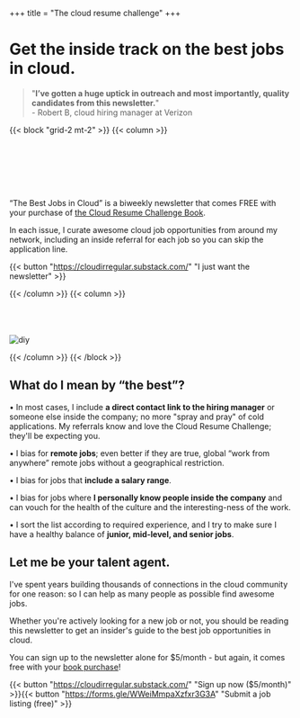 +++
title = "The cloud resume challenge"
+++

# Get the inside track on the best jobs in cloud.

> "**I’ve gotten a huge uptick in outreach and most importantly, quality candidates from this newsletter.**"<br>- Robert B, cloud hiring manager at Verizon

{{< block "grid-2 mt-2" >}}
{{< column >}}

<br>
<br>
<br>
<br>
<br>

“The Best Jobs in Cloud” is a biweekly newsletter that comes FREE with your purchase of [the Cloud Resume Challenge Book](https://cloudresumechallenge.dev/book).

In each issue, I curate awesome cloud job opportunities from around my network, including an inside referral for each job so you can skip the application line.

{{< button "https://cloudirregular.substack.com/" "I just want the newsletter" >}}

{{< /column >}}
{{< column >}}
<br>
<br>
<br>
<br>

![diy](/images/newsletter.png)

{{< /column >}}
{{< /block >}}

## What do I mean by “the best”?

• In most cases, I include **a direct contact link to the hiring manager** or someone else inside the company; no more "spray and pray" of cold applications. My referrals know and love the Cloud Resume Challenge; they'll be expecting you.

• I bias for **remote jobs**; even better if they are true, global “work from anywhere” remote jobs without a geographical restriction.

• I bias for jobs that **include a salary range**.

• I bias for jobs where **I personally know people inside the company** and can vouch for the health of the culture and the interesting-ness of the work.

• I sort the list according to required experience, and I try to make sure I have a healthy balance of **junior, mid-level, and senior jobs**.

## Let me be your talent agent.

I've spent years building thousands of connections in the cloud community for one reason: so I can help as many people as possible find awesome jobs.

Whether you're actively looking for a new job or not, you should be reading this newsletter to get an insider's guide to the best job opportunities in cloud.

You can sign up to the newsletter alone for $5/month - but again, it comes free with your [book purchase](https://forrestbrazeal.gumroad.com/l/cloud-resume-challenge-book/web)!

{{< button "https://cloudirregular.substack.com/" "Sign up now ($5/month)" >}}{{< button "https://forms.gle/WWeiMmpaXzfxr3G3A" "Submit a job listing (free)" >}}


